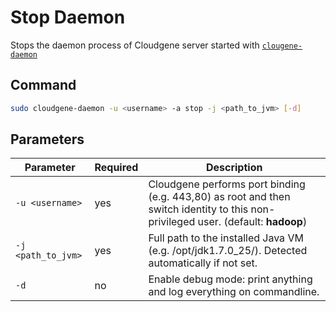 # Stop Daemon

Stops the daemon process of Cloudgene server started with [`clougene-daemon`](/daemon/start-daemon)

## Command

```bash
sudo cloudgene-daemon -u <username> -a stop -j <path_to_jvm> [-d]
```

## Parameters

| Parameter | Required | Description |
| --- | --- | --- |
| `-u <username>` | yes | Cloudgene performs port binding (e.g. 443,80) as root and then switch identity to this non-privileged user. (default: **hadoop**) |
| `-j <path_to_jvm>` | yes | Full path to the installed Java VM (e.g. /opt/jdk1.7.0_25/). Detected automatically if not set. |
| `-d` | no | Enable debug mode: print anything and log everything on commandline. |
